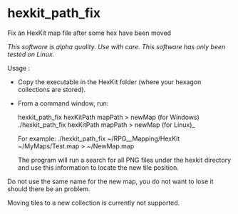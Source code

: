 # hexkit_path_fix
Fix an HexKit map file after some hex have been moved

*This software is alpha quality. Use with care.*
*This software has only been tested on Linux.*

Usage :

 - Copy the executable in the HexKit folder (where your hexagon
   collections are stored).

 - From a command window, run:

    hexkit_path_fix   hexKitPath mapPath > newMap (for Windows)
    ./hexkit_path_fix hexKitPath mapPath > newMap (for Linux)_

   For example:
    ./hexkit_path_fix ~/RPG__Mapping/HexKit ~/MyMaps/Test.map > ~/NewMap.map

   The program will run a search for all PNG files under the hexkit directory
   and use this information to locate the new tile position.

Do not use the same name for the new map, you do not
want to lose it should there be an problem.

Moving tiles to a new collection is currently not supported.
